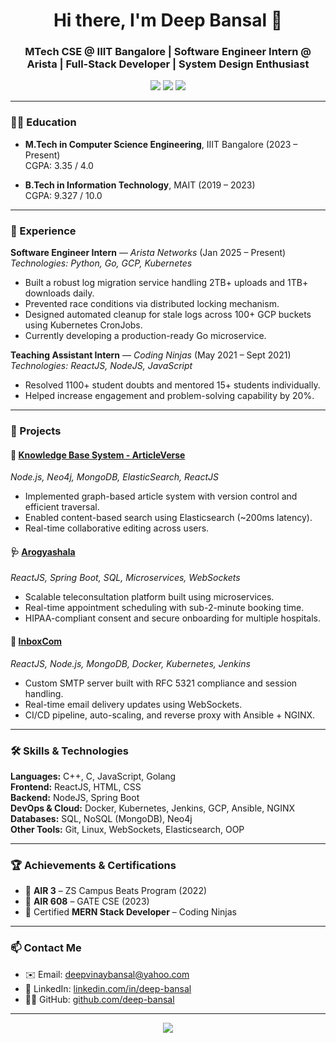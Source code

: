 <h1 align="center">Hi there, I'm Deep Bansal 👋</h1>
<h3 align="center">MTech CSE @ IIIT Bangalore | Software Engineer Intern @ Arista | Full-Stack Developer | System Design Enthusiast</h3>

<p align="center">
  <a href="https://github.com/deep-bansal"><img src="https://img.shields.io/github/followers/deep-bansal?label=Follow&style=social"></a>
  <a href="https://linkedin.com/in/deep-bansal"><img src="https://img.shields.io/badge/-LinkedIn-blue?style=flat-square&logo=Linkedin&logoColor=white"></a>
  <a href="mailto:deepvinaybansal@yahoo.com"><img src="https://img.shields.io/badge/-Email-c14438?style=flat-square&logo=Gmail&logoColor=white"></a>
</p>

---

### 🧑‍🎓 Education

- **M.Tech in Computer Science Engineering**, IIIT Bangalore (2023 – Present)  
  CGPA: 3.35 / 4.0

- **B.Tech in Information Technology**, MAIT (2019 – 2023)  
  CGPA: 9.327 / 10.0

---

### 💼 Experience

**Software Engineer Intern** — *Arista Networks* (Jan 2025 – Present)  
*Technologies: Python, Go, GCP, Kubernetes*
- Built a robust log migration service handling 2TB+ uploads and 1TB+ downloads daily.
- Prevented race conditions via distributed locking mechanism.
- Designed automated cleanup for stale logs across 100+ GCP buckets using Kubernetes CronJobs.
- Currently developing a production-ready Go microservice.

**Teaching Assistant Intern** — *Coding Ninjas* (May 2021 – Sept 2021)  
*Technologies: ReactJS, NodeJS, JavaScript*
- Resolved 1100+ student doubts and mentored 15+ students individually.
- Helped increase engagement and problem-solving capability by 20%.

---

### 🚀 Projects

#### 🔎 [Knowledge Base System - ArticleVerse](https://github.com/deep-bansal/smartlinks.git)
*Node.js, Neo4j, MongoDB, ElasticSearch, ReactJS*
- Implemented graph-based article system with version control and efficient traversal.
- Enabled content-based search using Elasticsearch (~200ms latency).
- Real-time collaborative editing across users.

#### 🩺 [Arogyashala](https://github.com/deep-bansal/ArogyaShala.git)
*ReactJS, Spring Boot, SQL, Microservices, WebSockets*
- Scalable teleconsultation platform built using microservices.
- Real-time appointment scheduling with sub-2-minute booking time.
- HIPAA-compliant consent and secure onboarding for multiple hospitals.

#### 📧 [InboxCom](https://github.com/deep-bansal/InboxCom.git)
*ReactJS, Node.js, MongoDB, Docker, Kubernetes, Jenkins*
- Custom SMTP server built with RFC 5321 compliance and session handling.
- Real-time email delivery updates using WebSockets.
- CI/CD pipeline, auto-scaling, and reverse proxy with Ansible + NGINX.

---

### 🛠️ Skills & Technologies

**Languages:** C++, C, JavaScript, Golang  
**Frontend:** ReactJS, HTML, CSS  
**Backend:** NodeJS, Spring Boot  
**DevOps & Cloud:** Docker, Kubernetes, Jenkins, GCP, Ansible, NGINX  
**Databases:** SQL, NoSQL (MongoDB), Neo4j  
**Other Tools:** Git, Linux, WebSockets, Elasticsearch, OOP

---

### 🏆 Achievements & Certifications

- 🥇 **AIR 3** – ZS Campus Beats Program (2022)  
- 🥈 **AIR 608** – GATE CSE (2023)  
- 📜 Certified **MERN Stack Developer** – Coding Ninjas

---

### 📫 Contact Me

- ✉️ Email: [deepvinaybansal@yahoo.com](mailto:deepvinaybansal@yahoo.com)  
- 🔗 LinkedIn: [linkedin.com/in/deep-bansal](https://linkedin.com/in/deep-bansal)  
- 🧑‍💻 GitHub: [github.com/deep-bansal](https://github.com/deep-bansal)

---

<p align="center">
  <img src="https://github-readme-stats.vercel.app/api?username=deep-bansal&show_icons=true&theme=tokyonight&count_private=true&hide_border=true" />
</p>
